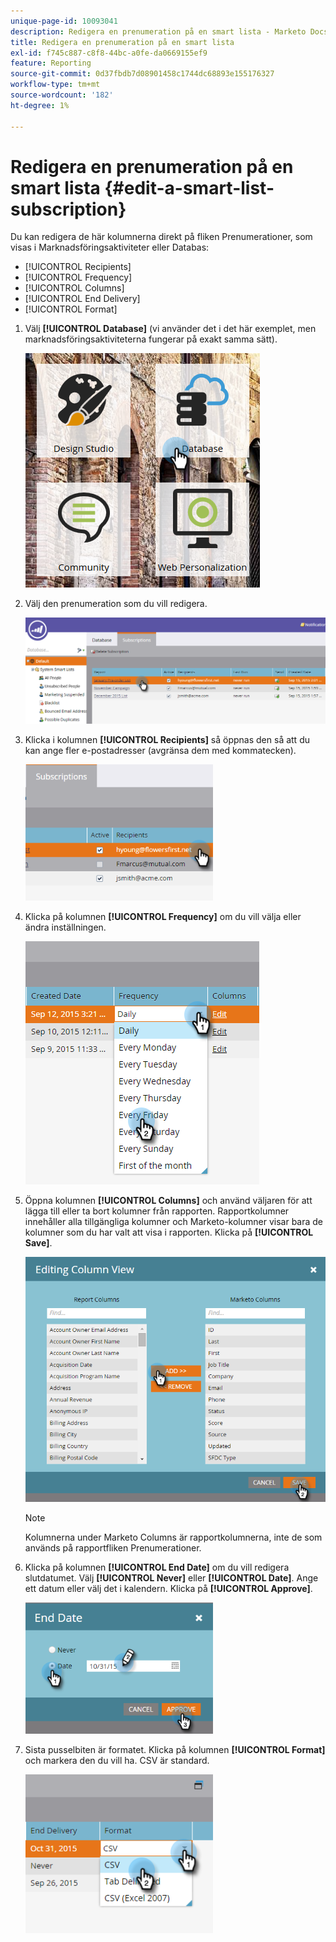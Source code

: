 ```yaml
---
unique-page-id: 10093041
description: Redigera en prenumeration på en smart lista - Marketo Docs - produktdokumentation
title: Redigera en prenumeration på en smart lista
exl-id: f745c887-c8f8-44bc-a0fe-da0669155ef9
feature: Reporting
source-git-commit: 0d37fbdb7d08901458c1744dc68893e155176327
workflow-type: tm+mt
source-wordcount: '182'
ht-degree: 1%

---
```


# Redigera en prenumeration på en smart lista {#edit-a-smart-list-subscription}

Du kan redigera de här kolumnerna direkt på fliken Prenumerationer, som visas i Marknadsföringsaktiviteter eller Databas:

* [!UICONTROL Recipients]
* [!UICONTROL Frequency]
* [!UICONTROL Columns]
* [!UICONTROL End Delivery]
* [!UICONTROL Format]

1. Välj **[!UICONTROL Database]** (vi använder det i det här exemplet, men marknadsföringsaktiviteterna fungerar på exakt samma sätt).

   ![](assets/db-1.png)

1. Välj den prenumeration som du vill redigera.

   ![](assets/two.png)

1. Klicka i kolumnen **[!UICONTROL Recipients]** så öppnas den så att du kan ange fler e-postadresser (avgränsa dem med kommatecken).

   ![](assets/image2015-9-14-13-3a44-3a14.png)

1. Klicka på kolumnen **[!UICONTROL Frequency]** om du vill välja eller ändra inställningen.

   ![](assets/image2015-9-14-10-3a30-3a37.png)

1. Öppna kolumnen **[!UICONTROL Columns]** och använd väljaren för att lägga till eller ta bort kolumner från rapporten. Rapportkolumner innehåller alla tillgängliga kolumner och Marketo-kolumner visar bara de kolumner som du har valt att visa i rapporten. Klicka på **[!UICONTROL Save]**.

   ![](assets/image2015-9-14-10-3a59-3a6.png)

   >[!NOTE]
   >
   >Kolumnerna under Marketo Columns är rapportkolumnerna, inte de som används på rapportfliken Prenumerationer.

1. Klicka på kolumnen **[!UICONTROL End Date]** om du vill redigera slutdatumet. Välj **[!UICONTROL Never]** eller **[!UICONTROL Date]**. Ange ett datum eller välj det i kalendern. Klicka på **[!UICONTROL Approve]**.

   ![](assets/image2015-9-14-11-3a6-3a38.png)

1. Sista pusselbiten är formatet. Klicka på kolumnen **[!UICONTROL Format]** och markera den du vill ha. CSV är standard.

   ![](assets/image2015-9-14-11-3a11-3a41.png)
